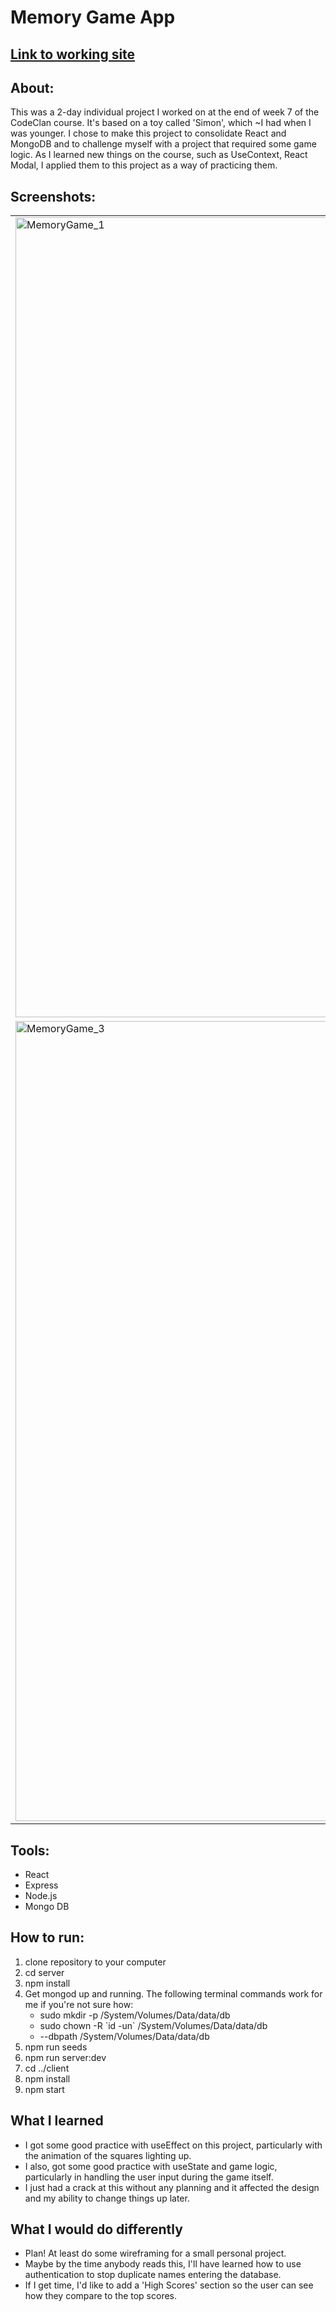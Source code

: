 # Memory Game App
<h2><a href=""> Link to working site </a></h2>

<h2>About:</h2>
<p>This was a 2-day individual project I worked on at the end of week 7 of the CodeClan course.  It's based on a toy called 'Simon', which ~I had when I was younger.  I chose to make this project to consolidate React and MongoDB and to challenge myself with a project that required some game logic.  As I learned new things on the course, such as UseContext, React Modal, I applied them to this project as a way of practicing them.

<h2>Screenshots: </h2>
<table>
  <tr>
    <td><img width="1280" alt="MemoryGame_1" src="https://user-images.githubusercontent.com/88304522/167289190-169641ed-254f-462b-ad9d-b1589e008c72.png"></td>
  <td><img width="1280" alt="MemoryGame_2" src="https://user-images.githubusercontent.com/88304522/167289203-01c0eabb-7249-467c-883e-489bbb70f4ab.png"></td>
  </tr>
  <tr>
    <td><img width="1280" alt="MemoryGame_3" src="https://user-images.githubusercontent.com/88304522/167289211-2289404c-bfec-4e33-8527-fab40c2d7001.png"></td>
    <td><img width="1280" alt="MemoryGame_4" src="https://user-images.githubusercontent.com/88304522/167289219-3d682d89-f6fd-46b7-bbf1-5f36e4fe0502.png"></td>
  </tr>
 </table>

<h2>Tools:</h2>

<ul>
  <li>React</li>
  <li>Express</li> 
  <li>Node.js</li> 
  <li>Mongo DB</li>
 </ul>


<h2>How to run:</h2>
<ol>
  <li>clone repository to your computer</li>
  <li>cd server</li>
  <li>npm install</li>
  <li>Get mongod up and running.  The following terminal commands work for me if you're not sure how:
    <ul>
      <li>sudo mkdir -p /System/Volumes/Data/data/db</li>
      <li>sudo chown -R `id -un` /System/Volumes/Data/data/db</li>
      <li>--dbpath /System/Volumes/Data/data/db</li>
    </ul>
    </li>
  <li>npm run seeds</li>
  <li>npm run server:dev</li>
  <li>cd ../client</li>
  <li>npm install</li>
  <li>npm start</li>
</ol>


<h2>What I learned</h2>
<ul>
  <li>I got some good practice with useEffect on this project, particularly with the animation of the squares lighting up.</li>
  <li>I also, got some good practice with useState and game logic, particularly in handling the user input during the game itself.</li>
  <li>I just had a crack at this without any planning and it affected the design and my ability to change things up later.</li>
 </ul>

<h2>What I would do differently</h2>
<ul>
  <li>Plan!  At least do some wireframing for a small personal project.</li>
  <li>Maybe by the time anybody reads this, I'll have learned how to use authentication to stop duplicate names entering the database.</li>
  <li>If I get time, I'd like to add a 'High Scores' section so the user can see how they compare to the top scores.</li>
</ul>


